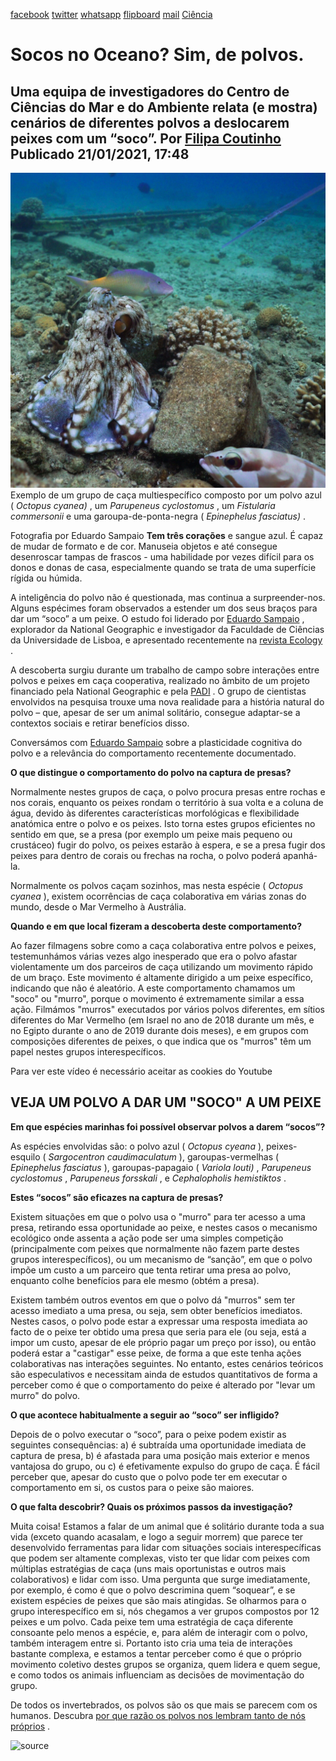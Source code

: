 [facebook](https://www.facebook.com/sharer/sharer.php?u=https%3A%2F%2Fwww.natgeo.pt%2Fciencia%2F2021%2F01%2Fsocos-no-oceano-de-polvos) [twitter](https://twitter.com/share?url=https%3A%2F%2Fwww.natgeo.pt%2Fciencia%2F2021%2F01%2Fsocos-no-oceano-de-polvos&via=natgeo&text=Socos%20no%20Oceano%3F%20Sim%2C%20de%20polvos.) [whatsapp](https://web.whatsapp.com/send?text=https%3A%2F%2Fwww.natgeo.pt%2Fciencia%2F2021%2F01%2Fsocos-no-oceano-de-polvos) [flipboard](https://share.flipboard.com/bookmarklet/popout?v=2&title=Socos%20no%20Oceano%3F%20Sim%2C%20de%20polvos.&url=https%3A%2F%2Fwww.natgeo.pt%2Fciencia%2F2021%2F01%2Fsocos-no-oceano-de-polvos) [mail](mailto:?subject=NatGeo&body=https%3A%2F%2Fwww.natgeo.pt%2Fciencia%2F2021%2F01%2Fsocos-no-oceano-de-polvos%20-%20Socos%20no%20Oceano%3F%20Sim%2C%20de%20polvos.) [Ciência](https://www.natgeo.pt/ciencia) 
# Socos no Oceano? Sim, de polvos. 
## Uma equipa de investigadores do Centro de Ciências do Mar e do Ambiente relata (e mostra) cenários de diferentes polvos a deslocarem peixes com um “soco”. Por [Filipa Coutinho](https://www.natgeo.pt/autor/filipa-coutinho) Publicado 21/01/2021, 17:48 
![Exemplo de um grupo de caça multiespecífico composto por um polvo azul (Octopus cyanea), um Parupeneus ...](img/files_styles_image_00_public_figure_1_0.jpg)
Exemplo de um grupo de caça multiespecífico composto por um polvo azul ( _Octopus cyanea)_ , um _Parupeneus cyclostomus_ , um _Fistularia commersonii_ e uma garoupa-de-ponta-negra ( _Epinephelus fasciatus)_ . 

Fotografia por Eduardo Sampaio **Tem três corações** e sangue azul. É capaz de mudar de formato e de cor. Manuseia objetos e até consegue desenroscar tampas de frascos - uma habilidade por vezes difícil para os donos e donas de casa, especialmente quando se trata de uma superfície rígida ou húmida. 

A inteligência do polvo não é questionada, mas continua a surpreender-nos. Alguns espécimes foram observados a estender um dos seus braços para dar um “soco” a um peixe. O estudo foi liderado por [Eduardo Sampaio](http://www.ruirosalab.com/eduardo-sampaio.html) , explorador da National Geographic e investigador da Faculdade de Ciências da Universidade de Lisboa, e apresentado recentemente na [revista Ecology](https://esajournals.onlinelibrary.wiley.com/doi/epdf/10.1002/ecy.3266) . 

A descoberta surgiu durante um trabalho de campo sobre interações entre polvos e peixes em caça cooperativa, realizado no âmbito de um projeto financiado pela National Geographic e pela [PADI](https://www.padi.com/) . O grupo de cientistas envolvidos na pesquisa trouxe uma nova realidade para a história natural do polvo – que, apesar de ser um animal solitário, consegue adaptar-se a contextos sociais e retirar benefícios disso. 

Conversámos com [Eduardo Sampaio](https://www.natgeo.pt/animais/2020/07/cefalopodes-e-inteligencia-o-caso-do-choco-social) sobre a plasticidade cognitiva do polvo e a relevância do comportamento recentemente documentado. 

**O que distingue o comportamento do polvo na captura de presas?** 

Normalmente nestes grupos de caça, o polvo procura presas entre rochas e nos corais, enquanto os peixes rondam o território à sua volta e a coluna de água, devido às diferentes características morfológicas e flexibilidade anatómica entre o polvo e os peixes. Isto torna estes grupos eficientes no sentido em que, se a presa (por exemplo um peixe mais pequeno ou crustáceo) fugir do polvo, os peixes estarão à espera, e se a presa fugir dos peixes para dentro de corais ou frechas na rocha, o polvo poderá apanhá-la. 

Normalmente os polvos caçam sozinhos, mas nesta espécie ( _Octopus cyanea_ ), existem ocorrências de caça colaborativa em várias zonas do mundo, desde o Mar Vermelho à Austrália. 

**Quando e em que local fizeram a descoberta deste comportamento?** 

Ao fazer filmagens sobre como a caça colaborativa entre polvos e peixes, testemunhámos várias vezes algo inesperado que era o polvo afastar violentamente um dos parceiros de caça utilizando um movimento rápido de um braço. Este movimento é altamente dirigido a um peixe específico, indicando que não é aleatório. A este comportamento chamamos um "soco" ou "murro", porque o movimento é extremamente similar a essa ação. Filmámos "murros" executados por vários polvos diferentes, em sítios diferentes do Mar Vermelho (em Israel no ano de 2018 durante um mês, e no Egipto durante o ano de 2019 durante dois meses), e em grupos com composições diferentes de peixes, o que indica que os "murros" têm um papel nestes grupos interespecíficos. 

Para ver este vídeo é necessário aceitar as cookies do Youtube 

## VEJA UM POLVO A DAR UM "SOCO" A UM PEIXE 

**Em que espécies marinhas foi possível observar polvos a darem “socos”?** 

As espécies envolvidas são: o polvo azul ( _Octopus cyeana_ ), peixes-esquilo ( _Sargocentron caudimaculatum_ ), garoupas-vermelhas ( _Epinephelus fasciatus_ ), garoupas-papagaio ( _Variola louti)_ , _Parupeneus cyclostomus_ , _Parupeneus forsskali_ , e _Cephalopholis hemistiktos_ . 

**Estes “socos” são eficazes na captura de presas?** 

Existem situações em que o polvo usa o "murro" para ter acesso a uma presa, retirando essa oportunidade ao peixe, e nestes casos o mecanismo ecológico onde assenta a ação pode ser uma simples competição (principalmente com peixes que normalmente não fazem parte destes grupos interespecíficos), ou um mecanismo de “sanção”, em que o polvo impõe um custo a um parceiro que tenta retirar uma presa ao polvo, enquanto colhe benefícios para ele mesmo (obtém a presa). 

Existem também outros eventos em que o polvo dá "murros" sem ter acesso imediato a uma presa, ou seja, sem obter benefícios imediatos. Nestes casos, o polvo pode estar a expressar uma resposta imediata ao facto de o peixe ter obtido uma presa que seria para ele (ou seja, está a impor um custo, apesar de ele próprio pagar um preço por isso), ou então poderá estar a "castigar" esse peixe, de forma a que este tenha ações colaborativas nas interações seguintes. No entanto, estes cenários teóricos são especulativos e necessitam ainda de estudos quantitativos de forma a perceber como é que o comportamento do peixe é alterado por "levar um murro" do polvo. 

**O que acontece habitualmente a seguir ao “soco” ser infligido?** 

Depois de o polvo executar o “soco”, para o peixe podem existir as seguintes consequências: a) é subtraída uma oportunidade imediata de captura de presa, b) é afastada para uma posição mais exterior e menos vantajosa do grupo, ou c) é efetivamente expulso do grupo de caça. É fácil perceber que, apesar do custo que o polvo pode ter em executar o comportamento em si, os custos para o peixe são maiores. 

**O que falta descobrir? Quais os próximos passos da investigação?** 

Muita coisa! Estamos a falar de um animal que é solitário durante toda a sua vida (exceto quando acasalam, e logo a seguir morrem) que parece ter desenvolvido ferramentas para lidar com situações sociais interespecíficas que podem ser altamente complexas, visto ter que lidar com peixes com múltiplas estratégias de caça (uns mais oportunistas e outros mais colaborativos) e lidar com isso. Uma pergunta que surge imediatamente, por exemplo, é como é que o polvo descrimina quem “soquear”, e se existem espécies de peixes que são mais atingidas. Se olharmos para o grupo interespecífico em si, nós chegamos a ver grupos compostos por 12 peixes e um polvo. Cada peixe tem uma estratégia de caça diferente consoante pelo menos a espécie, e, para além de interagir com o polvo, também interagem entre si. Portanto isto cria uma teia de interações bastante complexa, e estamos a tentar perceber como é que o próprio movimento coletivo destes grupos se organiza, quem lidera e quem segue, e como todos os animais influenciam as decisões de movimentação do grupo. 

De todos os invertebrados, os polvos são os que mais se parecem com os humanos. Descubra [por que razão os polvos nos lembram tanto de nós próprios](https://www.natgeo.pt/perpetual-planet/2018/03/porque-e-que-os-polvos-nos-lembram-tanto-de-nos-proprios) . 



![source](https://www.natgeo.pt/ciencia/2021/01/socos-no-oceano-de-polvos)